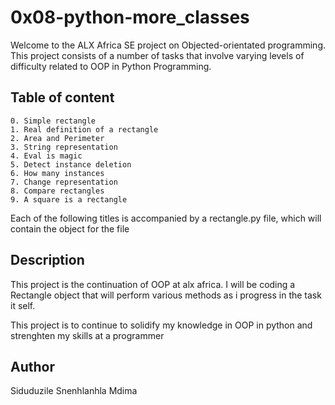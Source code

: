 # 0x08-python-more_classes

Welcome to the ALX Africa SE project on Objected-orientated programming. This project consists of a number of tasks that involve varying levels of difficulty related to OOP in Python Programming.


## Table of content
    0. Simple rectangle
    1. Real definition of a rectangle
    2. Area and Perimeter
    3. String representation
    4. Eval is magic
    5. Detect instance deletion
    6. How many instances
    7. Change representation
    8. Compare rectangles
    9. A square is a rectangle

Each of the following titles is accompanied by a rectangle.py file, which will contain the object for the file

## Description

This project is the continuation of OOP at alx africa. I will be coding a Rectangle object that will perform various methods as i progress in the task it self.

This project is to continue to solidify my knowledge in OOP in python and strenghten my skills at a programmer

## Author
Siduduzile Snenhlanhla Mdima